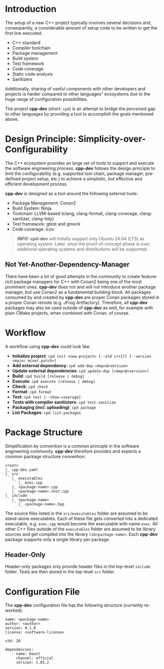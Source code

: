 # Introduction

The setup of a new C++ project typically involves several decisions and, consequently, a considerable amount of setup code to be written to get the first line executed. 

- C++ standard
- Compiler toolchain
- Package management
- Build system
- Test framework
- Code coverage
- Static code analysis
- Sanitizers

Additionally, sharing of useful components with other developers and projects is harder compared to other languages" ecosystems due to the huge range of configuration possibilities.

The project **cpp-dev** (short: `cpd`) is an attempt to bridge the *perceived* gap to other languages by providing a tool to accomplish the goals mentioned above.


# Design Principle: Simplicity-over-Configurability

The C++ ecosystem provides an large set of tools to support and execute the software engineering process.
**cpp-dev** follows the design principle to limit the configurability (e.g. supported tool chain, package manager, pre-defined project setup, etc.) to achieve a simplistic, but effective and efficient development process.

**cpp-dev** is designed as a tool around the following external tools:

- Package Management: Conan2
- Build System: Ninja
- Toolchain: LLVM-based (clang, clang-format, clang-coverage, clang-sanitizer, clang-tidy)
- Test framework: gtest and gmock
- Code coverage: lcov

> **_INFO:_** **cpd-dev** will initially support only Ubuntu 24.04 (LTS) as operating system.
> Later, once the proof-of-concept phase is over, additional operating systems and distributions will be supported.


## Not Yet-Another-Dependency-Manager

There have been a lot of good attempts in the community to create feature-rich package managers for C++ with Conan2 being one of the most prominent ones.
**cpp-dev** does not and will not introduce another package manager, but use Conan2 as a fundamental building block.
All packages consumed by and created by **cpp-dev** are proper Conan packages stored in a proper Conan remote (e.g. JFrog Artifactory).
Therefore, all **cpp-dev** packages may also be used outside of **cpp-dev** as well, for example with plain CMake projects, when combined with Conan, of course.


# Workflow

A workflow using **cpp-dev** could look like:

* **Initialize project**: `cpd init <new-project> [--std c++17] [--version <major.minor.patch>]`
* **Add external dependency**: `cpd add-dep <dep>@<version>`
* **Update external dependencies**: `cpd update-dep [<dep>@<version>]`
* **Build**: `cpd build [release | debug]`
* **Execute**: `cpd execute [release | debug]`
* **Check**: `cpd check`
* **Format**: `cpd format`
* **Test**: `cpd test [--show-coverage]`
* **Tests with compiler sanitiziers**: `cpd test-sanitize`
* **Packaging (incl. uploading)**: `cpd package`
* **List Packages**: `cpd list-packages`


# Package Structure

Simplification by convention is a common principle in the software engineering community.
**cpp-dev** therefore provides and expects a common package structure convention:

```
<root>
|_ cpp-dev.yaml
|_ src
   |_ executables
      |_ exec.cpp
   |_ <package-name>.cpp
   |_ <package-name>.test.cpp
|_ include
   |_ <package-name>
      |_ <package-name>.hpp
```

The source files listed in the `src/executables` folder are assumed to be stand-alone executables.
Each of these file gets converted into a dedicated executable, e.g. `exec.cpp` would become the executable with name `exec`.
All other C++ files outside of the `executables` folder are assumed to be library sources and get compiled into the library `lib<package-name>`.
Each **cpp-dev** package supports only a single library per package.

## Header-Only

Header-only packages only provide header files in the top-level `include` folder.
Tests are then stored in the top-level `src` folder.


# Configuration File

The **cpp-dev** configuration file has the following structure (currently re-worked):

```
name: <package-name>
author: <author>
version: 0.1.0
license: <software-license>

std: 20

dependencies:
   - name: boost
     channel: official
     version: 1.83.2
```